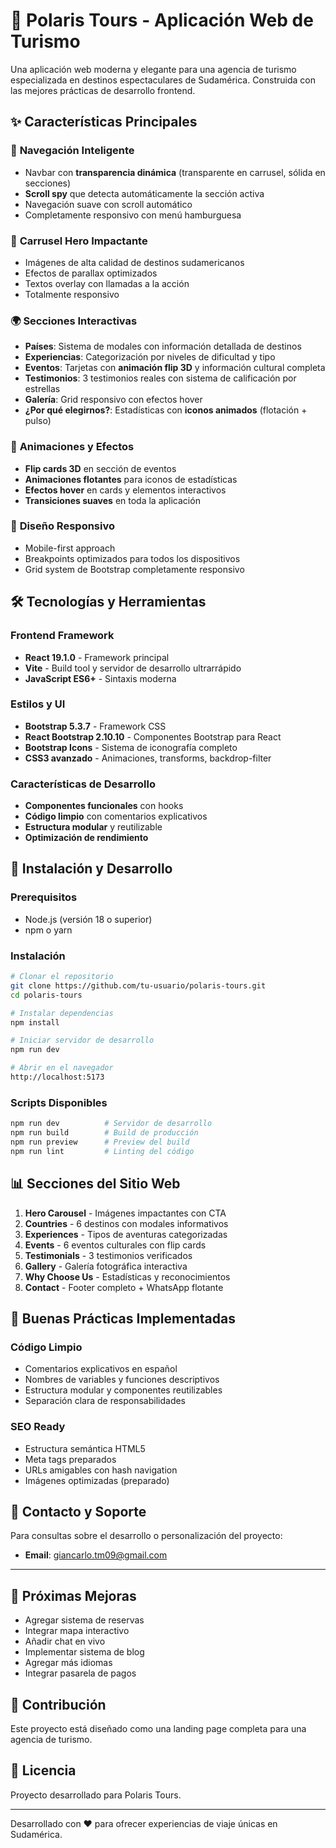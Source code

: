 # 🌟 Polaris Tours - Aplicación Web de Turismo

Una aplicación web moderna y elegante para una agencia de turismo especializada en destinos espectaculares de Sudamérica. Construida con las mejores prácticas de desarrollo frontend.

## ✨ Características Principales

### 🧭 **Navegación Inteligente**
- Navbar con **transparencia dinámica** (transparente en carrusel, sólida en secciones)
- **Scroll spy** que detecta automáticamente la sección activa
- Navegación suave con scroll automático
- Completamente responsivo con menú hamburguesa

### 🎠 **Carrusel Hero Impactante**
- Imágenes de alta calidad de destinos sudamericanos
- Efectos de parallax optimizados
- Textos overlay con llamadas a la acción
- Totalmente responsivo

### 🌍 **Secciones Interactivas**
- **Países**: Sistema de modales con información detallada de destinos
- **Experiencias**: Categorización por niveles de dificultad y tipo
- **Eventos**: Tarjetas con **animación flip 3D** y información cultural completa
- **Testimonios**: 3 testimonios reales con sistema de calificación por estrellas
- **Galería**: Grid responsivo con efectos hover
- **¿Por qué elegirnos?**: Estadísticas con **iconos animados** (flotación + pulso)

### 🎯 **Animaciones y Efectos**
- **Flip cards 3D** en sección de eventos
- **Animaciones flotantes** para iconos de estadísticas
- **Efectos hover** en cards y elementos interactivos
- **Transiciones suaves** en toda la aplicación

### 📱 **Diseño Responsivo**
- Mobile-first approach
- Breakpoints optimizados para todos los dispositivos
- Grid system de Bootstrap completamente responsivo

## 🛠️ Tecnologías y Herramientas

### Frontend Framework
- **React 19.1.0** - Framework principal
- **Vite** - Build tool y servidor de desarrollo ultrarrápido
- **JavaScript ES6+** - Sintaxis moderna

### Estilos y UI
- **Bootstrap 5.3.7** - Framework CSS
- **React Bootstrap 2.10.10** - Componentes Bootstrap para React
- **Bootstrap Icons** - Sistema de iconografía completo
- **CSS3 avanzado** - Animaciones, transforms, backdrop-filter

### Características de Desarrollo
- **Componentes funcionales** con hooks
- **Código limpio** con comentarios explicativos
- **Estructura modular** y reutilizable
- **Optimización de rendimiento**

## 🚀 Instalación y Desarrollo

### Prerequisitos
- Node.js (versión 18 o superior)
- npm o yarn

### Instalación
```bash
# Clonar el repositorio
git clone https://github.com/tu-usuario/polaris-tours.git
cd polaris-tours

# Instalar dependencias
npm install

# Iniciar servidor de desarrollo
npm run dev

# Abrir en el navegador
http://localhost:5173
```

### Scripts Disponibles
```bash
npm run dev          # Servidor de desarrollo
npm run build        # Build de producción
npm run preview      # Preview del build
npm run lint         # Linting del código
```

## 📊 Secciones del Sitio Web

1. **Hero Carousel** - Imágenes impactantes con CTA
2. **Countries** - 6 destinos con modales informativos
3. **Experiences** - Tipos de aventuras categorizadas
4. **Events** - 6 eventos culturales con flip cards
5. **Testimonials** - 3 testimonios verificados
6. **Gallery** - Galería fotográfica interactiva
7. **Why Choose Us** - Estadísticas y reconocimientos
8. **Contact** - Footer completo + WhatsApp flotante

## 🎨 Buenas Prácticas Implementadas

### Código Limpio
- Comentarios explicativos en español
- Nombres de variables y funciones descriptivos
- Estructura modular y componentes reutilizables
- Separación clara de responsabilidades

### SEO Ready
- Estructura semántica HTML5
- Meta tags preparados
- URLs amigables con hash navigation
- Imágenes optimizadas (preparado)

## 📧 Contacto y Soporte

Para consultas sobre el desarrollo o personalización del proyecto:

- **Email**: giancarlo.tm09@gmail.com
---

## 🎯 Próximas Mejoras

- Agregar sistema de reservas
- Integrar mapa interactivo
- Añadir chat en vivo
- Implementar sistema de blog
- Agregar más idiomas
- Integrar pasarela de pagos

## 🤝 Contribución

Este proyecto está diseñado como una landing page completa para una agencia de turismo.

## 📄 Licencia

Proyecto desarrollado para Polaris Tours.

---

Desarrollado con ❤️ para ofrecer experiencias de viaje únicas en Sudamérica.

